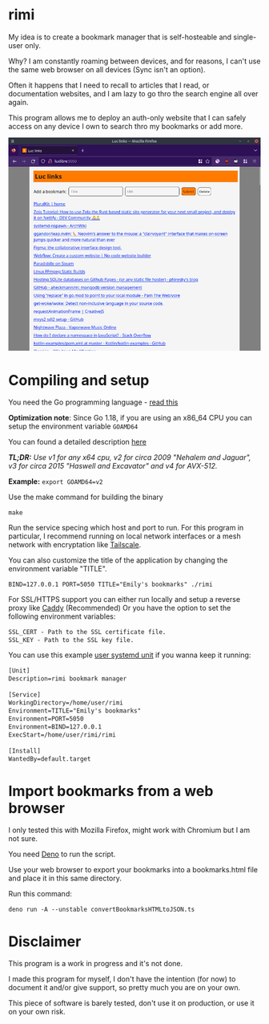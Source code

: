 # rimi

My idea is to create a bookmark manager that is self-hosteable and single-user only.

Why? I am constantly roaming between devices, and for reasons, I can't use the same web browser on all devices (Sync isn't an option).

Often it happens that I need to recall to articles that I read, or documentation websites, and I am lazy to go thro the search engine all over again.

This program allows me to deploy an auth-only website that I can safely access on any device I own to search thro my bookmarks or add more.

![Screenshot](./screenshot.png)

# Compiling and setup

You need the Go programming language - [read this](https://golang.org/doc/install)

**Optimization note**: Since Go 1.18, if you are using an x86_64 CPU you can setup the environment variable `GOAMD64`

You can found a detailed description [here](https://github.com/golang/go/wiki/MinimumRequirements#amd64)

***TL;DR:** Use v1 for any x64 cpu, v2 for circa 2009 "Nehalem and Jaguar", v3 for circa 2015 "Haswell and Excavator" and v4 for AVX-512.*

**Example:** `export GOAMD64=v2`

Use the make command for building the binary

	make

Run the service specing which host and port to run.
For this program in particular, I recommend running on local network interfaces or a mesh network with encryptation like [Tailscale](https://tailscale.com/kb/1151/what-is-tailscale/).

You can also customize the title of the application by changing the environment variable "TITLE".
	
	BIND=127.0.0.1 PORT=5050 TITLE="Emily's bookmarks" ./rimi

For SSL/HTTPS support you can either run locally and setup a reverse proxy like [Caddy](https://caddyserver.com/) (Recommended)
Or you have the option to set the following environment variables:

	SSL_CERT - Path to the SSL certificate file.
	SSL_KEY - Path to the SSL key file.

You can use this example [user systemd unit](https://wiki.archlinux.org/title/systemd/User) if you wanna keep it running:

	[Unit]
	Description=rimi bookmark manager

	[Service]
	WorkingDirectory=/home/user/rimi
	Environment=TITLE="Emily's bookmarks"
	Environment=PORT=5050
	Environment=BIND=127.0.0.1
	ExecStart=/home/user/rimi/rimi

	[Install]
	WantedBy=default.target

# Import bookmarks from a web browser

I only tested this with Mozilla Firefox, might work with Chromium but I am not sure.

You need [Deno](https://deno.land/) to run the script.

Use your web browser to export your bookmarks into a bookmarks.html file and place it in this same directory.

Run this command:

	deno run -A --unstable convertBookmarksHTMLtoJSON.ts

# Disclaimer

This program is a work in progress and it's not done.

I made this program for myself, I don't have the intention (for now) to document it and/or give support, so pretty much you are on your own.

This piece of software is barely tested, don't use it on production, or use it on your own risk.
